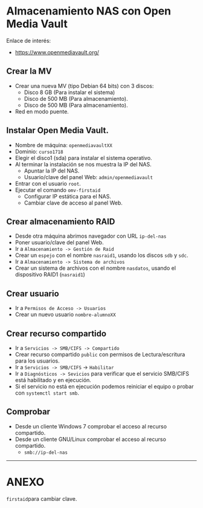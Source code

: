

# Almacenamiento NAS con Open Media Vault

Enlace de interés:
* https://www.openmediavault.org/

## Crear la MV

* Crear una nueva MV (tipo Debian 64 bits) con 3 discos:
    * Disco 8 GB (Para instalar el sistema)
    * Disco de 500 MB (Para almacenamiento).
    * Disco de 500 MB (Para almacenamiento).
* Red en modo puente.

## Instalar Open Media Vault.

* Nombre de máquina: `openmediavaultXX`
* Dominio: `curso1718`
* Elegir el disco1 (sda) para instalar el sistema operativo.
* Al terminar la instalación se nos muestra la IP del NAS.
    * Apuntar la IP del NAS.
    * Usuario/clave del panel Web: `admin/openmediavault`
* Entrar con el usuario `root`.
* Ejecutar el comando `omv-firstaid`
    * Configurar IP estática para el NAS.
    * Cambiar clave de acceso al panel Web.

## Crear almacenamiento RAID

* Desde otra máquina abrimos navegador con URL `ip-del-nas`
* Poner usuario/clave del panel Web.
* Ir a `Almacenamiento -> Gestión de Raid`
* Crear un `espejo` con el nombre `nasraid1`, usando los discos `sdb` y `sdc`.
* Ir a `Almacenamiento -> Sistema de archivos`
* Crear un sistema de archivos con el nombre `nasdatos`, usando el dispositivo RAID1 (`nasraid1`)

## Crear usuario

* Ir a `Permisos de Acceso -> Usuarios`
* Crear un nuevo usuario `nombre-alumnoXX`

## Crear recurso compartido

* Ir a `Servicios -> SMB/CIFS -> Compartido`
* Crear recurso compartido `public` con permisos de Lectura/escritura para los usuarios.
* Ir a `Servicios -> SMB/CIFS` -> `Habilitar`
* Ir a `Diagnósticos -> Sevicios` para verificar que el servicio SMB/CIFS está habilitado y en ejecución.
* Si el servicio no está en ejecución podemos reiniciar el equipo o probar con `systemctl start smb`.

## Comprobar

* Desde un cliente Windows 7 comprobar el acceso al recurso compartido.
* Desde un cliente GNU/Linux comprobar el acceso al recurso compartido.
    * `smb://ip-del-nas`

---

# ANEXO

`firstaid`para cambiar clave.
